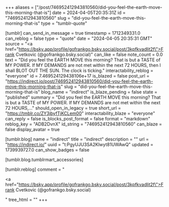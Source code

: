 +++
aliases = ["/post/746952412943810560/did-you-feel-the-earth-move-this-morning-that-is"]
date = 2024-04-05T20:35:31Z
id = "746952412943810560"
slug = "did-you-feel-the-earth-move-this-morning-that-is"
type = "tumblr-quote"

[tumblr]
can_send_in_message = true
timestamp = 1712349331.0
can_reblog = false
type = "quote"
date = "2024-04-05 20:35:31 GMT"
source = "<a href=\"https://bsky.app/profile/gofrankgo.bsky.social/post/3kpfkvadlit2f\">Frank Cvetkovic (@gofrankgo.bsky.social)</a>"
can_like = false
note_count = 0.0
text = "Did you feel the EARTH MOVE this morning? That is but a TASTE of MY POWER. If MY DEMANDS are not met within the next 72 HOURS, then I shall BLOT OUT THE SUN. The clock is ticking."
interactability_reblog = "everyone"
id = 7.469524129438106e+17
is_blazed = false
post_url = "https://indirect.io/post/746952412943810560/did-you-feel-the-earth-move-this-morning-that-is"
slug = "did-you-feel-the-earth-move-this-morning-that-is"
blog_name = "indirect"
is_blaze_pending = false
state = "published"
summary = "Did you feel the EARTH MOVE this morning? That is but a TASTE of MY POWER. If MY DEMANDS are not met within the next 72 HOURS,..."
should_open_in_legacy = true
short_url = "https://tmblr.co/ZY3jbyfTjKCLem00"
interactability_blaze = "everyone"
can_reply = false
is_blocks_post_format = false
format = "markdown"
reblog_key = "ADB2DvnX"
id_string = "746952412943810560"
can_blaze = false
display_avatar = true

[tumblr.blog]
name = "indirect"
title = "indirect"
description = ""
url = "https://indirect.io/"
uuid = "t:PgyUJU3SA2Klwyt81UWAwQ"
updated = 1739939727.0
can_show_badges = false

[tumblr.blog.tumblrmart_accessories]

[tumblr.reblog]
comment = "<p><a href=\"https://bsky.app/profile/gofrankgo.bsky.social/post/3kpfkvadlit2f\">Frank Cvetkovic (@gofrankgo.bsky.social)</a></p>"
tree_html = ""
+++
